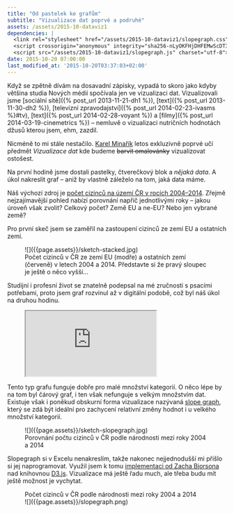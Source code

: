 ```yaml
---
title: "Od pastelek ke grafům"
subtitle: "Vizualizace dat poprvé a podruhé"
assets: /assets/2015-10-dataviz1
dependencies: |
  <link rel="stylesheet" href="/assets/2015-10-dataviz1/slopegraph.css">
  <script crossorigin="anonymous" integrity="sha256-nLyOKFHjDHFEMwScDT3vCexJK5FyXc5O8vCpzPTjB9M=" src="https://cdn.jsdelivr.net/d3js/3.5.6/d3.min.js"></script>
  <script src="/assets/2015-10-dataviz1/slopegraph.js" charset="utf-8"></script>
date: 2015-10-20 07:00:00
last_modified_at: '2015-10-20T03:37:03+02:00'
---
```


Když se zpětně dívám na dosavadní zápisky, vypadá to skoro jako kdyby většina studia Nových médií spočívala jen ve vizualizaci dat. Vizualizovali jsme [sociální sítě]({% post_url 2013-11-21-dh1 %}), [text]({% post_url 2013-11-30-dh2 %}), [televizní zpravodajství]({% post_url 2014-02-23-ivasms %}#tv), [text]({% post_url 2014-02-28-voyant %}) a [filmy]({% post_url 2014-03-19-cinemetrics %}) – nemluvě o vizualizaci nutričních hodnotách džusů kterou jsem, ehm, zazdil.

Nicméně to mi stále nestačilo. [Karel Minařík](http://www.karmi.cz/) letos exkluzivně poprvé učí předmět _Vizualizace dat_ kde budeme <del>barvit omalovánky</del> vizualizovat ostošest.

Na první hodině jsme dostali pastelky, čtverečkový blok a _nějaká data_. A úkol nakreslit graf – aniž by vlastně záleželo na tom, jaká data máme.

Náš výchozí zdroj je [počet cizinců na území ČR v rocích 2004–2014](https://vdb2.czso.cz/vdbvo2/faces/index.jsf?page=vystup-objekt&str=&evo=&verze=-1&nahled=N&sp=N&nuid=&zs=&skupId=&pvokc=&filtr=G~F_M~F_Z~F_R~F_P~_S~_null_null_&katalog=31032&pvoch=&pvo=CIZ08&udIdent=&zo=N&vyhltext=&z=T). Zřejmě nejzajímavější pohled nabízí porovnání napříč jednotlivými roky – jakou úroveň však zvolit? Celkový počet? Země EU a ne-EU? Nebo jen vybrané země?

Pro první skeč jsem se zaměřil na zastoupení cizinců ze zemí EU a ostatních zemí.

<figure>
![]({{page.assets}}/sketch-stacked.jpg)
<figcaption>
Počet cizinců v ČR ze zemí EU (modře) a ostatních zemí (červeně) v letech 2004 a 2014. Představte si že pravý sloupec je ještě o něco vyšší…
</figcaption>
</figure>

Studijní i profesní život se znatelně podepsal na mé zručnosti s psacími potřebami, proto jsem graf rozvinul až v digitální podobě, což byl náš úkol na druhou hodinu.

<figure class="full">
<div class="embed">
<iframe src="https://docs.google.com/spreadsheets/d/1LkGpsjWQaOzUU92AVFM9e652Ce0hw_MdYyARmZwATkw/pubchart?oid=569552536&amp;format=interactive">
![]({{page.assets}}/stacked.png)
</iframe>
</div>
</figure>

Tento typ grafu funguje dobře pro malé množství kategorií. O něco lépe by na tom byl čárový graf, i ten však nefunguje s velkým množstvím dat. Existuje však i poněkud obskurní forma vizualizace nazývaná [slope graph](https://www.edwardtufte.com/bboard/q-and-a-fetch-msg?msg_id=0003nk), který se zdá být ideální pro zachycení relativní změny hodnot i u velkého množství kategorií.

<figure>
![]({{page.assets}}/sketch-slopegraph.jpg)
<figcaption>
Porovnání počtu cizinců v ČR podle národnosti mezi roky 2004 a 2014
</figcaption>
</figure>

Slopegraph si v Excelu nenakreslím, takže nakonec nejjednodušší mi přišlo si jej naprogramovat. Využil jsem k tomu [implementaci od Zacha Bjorsona](http://bl.ocks.org/zbjornson/2573074) nad knihovnou [D3.js](http://d3js.org/). Vizualizace má ještě řadu much, ale třeba budu mít ještě možnost je vychytat.

<figure class="full">
<figcaption>
Počet cizinců v ČR podle národnosti mezi roky 2004 a 2014
</figcaption>
<div class="embed d3-slopegraph" data-src="{{page.assets}}/cizinci.csv">
![]({{page.assets}}/slopegraph.png)
</div>
</figure>

